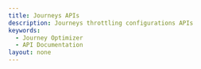 ```yaml
---
title: Journeys APIs
description: Journeys throttling configurations APIs
keywords: 
  - Journey Optimizer
  - API Documentation
layout: none
---
```


<RedoclyAPIBlock src="/journey-optimizer-apis/journeys-throttling.yaml"/>
